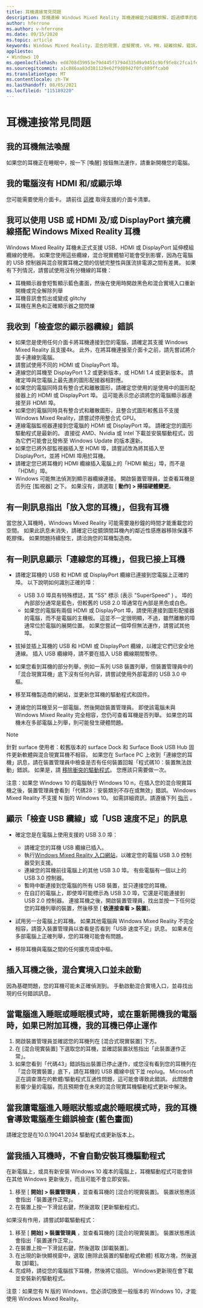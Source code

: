 ```yaml
---
title: 耳機連接常見問題
description: 耳機連線 Windows Mixed Reality 耳機連線能力疑難排解，超過標準的取用者支援檔。
author: hferrone
ms.author: v-hferrone
ms.date: 09/15/2020
ms.topic: article
keywords: Windows Mixed Reality，混合的現實，虛擬實境，VR，MR，疑難排解，錯誤，協助，支援，耳機
appliesto:
- Windows 10
ms.openlocfilehash: ed8708d39953e79d445f3794d335d9a9451c9bf9fe8c2fca1feb792ee3f9b2a7
ms.sourcegitcommit: a1c086aa83d381129e62f9d8942f0fc889ffcab0
ms.translationtype: MT
ms.contentlocale: zh-TW
ms.lasthandoff: 08/05/2021
ms.locfileid: "115189220"
---
```

# <a name="headset-connectivity-faqs"></a>耳機連接常見問題

## <a name="my-headset-will-not-wake-up"></a>我的耳機無法喚醒

如果您的耳機正在睡眠中，按一下 [喚醒] 按鈕無法運作，請重新開機您的電腦。

## <a name="my-computer-does-not-have-an-hdmi-andor-display-port"></a>我的電腦沒有 HDMI 和/或顯示埠

您可能需要使用介面卡。 請前往 [這裡](recommended-adapters-for-windows-mixed-reality-capable-pcs.md) 取得支援的介面卡清單。

## <a name="can-i-use-usb-or-hdmi-andor-displayport-extension-cables-with-windows-mixed-reality-headsets"></a>我可以使用 USB 或 HDMI 及/或 DisplayPort 擴充纜線搭配 Windows Mixed Reality 耳機

Windows Mixed Reality 耳機未正式支援 USB、HDMI 或 DisplayPort 延伸模組纜線的使用。 如果您使用這些纜線，混合現實體驗可能會受到影響，因為在電腦的 USB 控制器與混合現實耳機之間的信號完整性與匯流排電源之間有差異。 如果有下列情況，請嘗試使用沒有分機線的耳機：

* 耳機顯示器會短暫顯示藍色畫面，然後在使用時開啟黑色和混合實境入口重新開機或完全解除列舉
* 耳機音訊會剪出或變成 glitchy
* 耳機在黑色和正確顯示器之間閃爍

## <a name="i-am-getting-a-check-your-display-cable-error"></a>我收到「檢查您的顯示器纜線」錯誤

* 如果您是使用任何介面卡將耳機連接到您的電腦，請確定其支援 Windows Mixed Reality 且支援4k。 此外，在將耳機連接至介面卡之前，請先嘗試將介面卡連線到電腦。
* 請嘗試使用不同的 HDMI 或 DisplayPort 埠。
* 連線您的耳機至 DisplayPort 1.2 或更新版本，或 HDMI 1.4 或更新版本。 請確定埠與您電腦上最先進的圖形配接器相對應。
* 如果您的電腦同時具有整合式和離散圖形，請確定您使用的是使用中的圖形配接器上的 HDMI 或 DisplayPort 埠。 這可能表示您必須將您的電腦顯示器連接至非 HDMI 埠。
* 如果您的電腦同時具有整合式和離散圖形，且整合式圖形較舊且不支援 Windows Mixed Reality，請嘗試停用整合式 GPU。
* 連線電腦監視器連接到您電腦的 HDMI 或 DisplayPort 埠。 請確定您的圖形驅動程式是最新的。 直接從 AMD、Nvidia 或 Intel 下載並安裝驅動程式，因為它們可能會比發佈至 Windows Update 的版本還新。
* 如果您已將外部監視器插入至 HDMI 埠，請嘗試改為將其插入至 DisplayPort，並將 HDMI 埠用於耳機。
* 請確定您已將耳機的 HDMI 纜線插入電腦上的「HDMI 輸出」埠，而不是「HDMI」埠。
* Windows 可能無法偵測到顯示器纜線連接。 開啟裝置管理員，並查看耳機是否列在 [監視器] 之下。 如果沒有，請選取 [ **動作] > 掃描硬體變更**。

## <a name="a-message-says-put-on-your-headset-but-i-have-my-headset-on"></a>有一則訊息指出「放入您的耳機」，但我有耳機

當您放入耳機時，Windows Mixed Reality 可能需要幾秒鐘的時間才能重載您的空間。 如果此訊息未消失，請確定已從鏡頭間耳機內的鄰近性感應器移除保護不乾膠條。 如果問題持續發生，請洽詢您的耳機製造商。

## <a name="a-message-says-connect-your-headset-but-ive-plugged-in-my-headset"></a>有一則訊息顯示「連線您的耳機」，但我已接上耳機

- 請確定耳機的 USB 和 HDMI 或 DisplayPort 纜線已連接到您電腦上正確的埠。 以下說明如何識別正確的埠：

    - USB 3.0 埠具有特殊標誌，其 "SS" 標示 (表示 "SuperSpeed" ) 。 埠的內部部分通常是藍色，但較舊的 USB 2.0 埠通常在內部是黑色或白色。
    - 如果您的電腦有兩個 HDMI 或 DisplayPort 埠，請使用連接到圖形配接器的電腦，而不是電腦的主機板。 這並不一定很明顯，不過，雖然離散的埠通常位於電腦的展開位置。 如果您嘗試一個埠但無法運作，請嘗試其他埠。

- 拔掉並插上耳機的 USB 和 HDMI 或 DisplayPort 纜線，以確定它們已安全地連線。 插入 USB 纜線時，請不要在插入 USB 纜線期間暫停。
- 如果您看到耳機的部分列舉，例如一系列 USB 裝置列舉，但裝置管理員中的「混合現實耳機」底下沒有任何內容，請嘗試使用外部電源的 USB 3.0 中樞。
- 移至耳機製造商的網站，並更新您耳機的驅動程式和固件。
- 連線您的耳機至另一部電腦，然後開啟裝置管理員。 即使該電腦未與 Windows Mixed Reality 完全相容，您仍可查看耳機是否列舉。 如果您的耳機未在多部電腦上列舉，則可能發生硬體問題。

> [!NOTE]
> 針對 surface 使用者：較舊版本的 surface Dock 和 Surface Book USB Hub 固件更新軟體與混合現實耳機不相容。 如果您在 Surface PC 上收到「連線您的耳機」訊息，請在裝置管理員中檢查是否有任何裝置回報「程式碼10：裝置無法啟動」錯誤。 如果是，請 [移除衝突的驅動程式](https://support.microsoft.com/en-us/help/4032123/kinect-sensor-is-not-recognized-on-a-surface-book)。 您應該只需要做一次。

注意：如果您 Windows 10 的電腦執行 Windows 10 n，在插入您的混合現實耳機之後，裝置管理員會看到「代碼28：安裝類別不存在或無效」錯誤。 Windows Mixed Reality 不支援 N 版的 Windows 10。 如需詳細資訊，請遵循下列 [指示](headset-display.md#im-getting-a-the-install-class-is-not-present-or-is-invalid-error-in-device-manager) 。

## <a name="a-message-says-check-your-usb-cable-or-insufficient-usb-speed"></a>顯示「檢查 USB 纜線」或「USB 速度不足」的訊息

* 確定您是在電腦上使用支援的 USB 3.0 埠：

    * 請確定您的耳機 USB 纜線已插入。
    * 執行[Windows Mixed Reality 入口網站](install-windows-mixed-reality.md#launch-mixed-reality-portal)，以確定您的電腦 USB 3.0 控制器受到支援。
    * 連線您的耳機前往電腦上的其他 USB 3.0 埠。 有些電腦有一個以上的 USB 3.0 控制器。
    * 暫時中斷連接到您電腦的所有 USB 裝置，並只連接您的耳機。
    * 在自訂的電腦上，即使埠可能標示為 USB 3.0 埠，它還是可能連接到 USB 2.0 控制器。 連接耳機之後，開啟裝置管理員，找出並按一下任何從您的耳機列舉的裝置，然後移至 [ **依連接查看 > 裝置**]。
* 試用另一台電腦上的耳機。 如果其他電腦與 Windows Mixed Reality 不完全相容，請簽入裝置管理員以查看是否看到「USB 速度不足」訊息。 如果未在多部電腦上正確列舉，您的耳機可能會有問題。
* 移除耳機與電腦之間的任何擴充項或中樞。

## <a name="the-mixed-reality-portal-did-not-launch-after-i-plugged-in-my-headset"></a>插入耳機之後，混合實境入口並未啟動

因為基礎問題，您的耳機可能未正確偵測到。 手動啟動混合實境入口，並尋找出現的任何錯誤訊息。

## <a name="my-headset-stopped-working-when-my-pc-goes-into-sleep-or-hibernation-mode-or-when-restarting-my-pc-with-my-headset-attached"></a>當電腦進入睡眠或睡眠模式時，或在重新開機我的電腦時，如果已附加耳機，我的耳機已停止運作

1. 開啟裝置管理員並確認您的耳機列在 [混合式現實裝置] 下方。
2. 在 [混合現實裝置] 下選取您的耳機，並確認裝置狀態指出「此裝置運作正常」。
3. 如果您看到「代碼43」錯誤指出裝置已停止運作，或您沒有看到您的耳機列在「混合現實裝置」底下，請在耳機的 USB 纜線中拔下並 replug。 Microsoft 正在調查潛在的軟體/驅動程式互通性問題，這可能會導致此錯誤。 此問題會影響少量的電腦，而且預期會在未來的混合現實耳機驅動程式更新中解決。

## <a name="my-headset-causes-my-pc-to-generate-a-bug-check-blue-screen-when-i-put-my-pc-to-sleep-or-when-it-is-in-hibernation-mode"></a>當我讓電腦進入睡眠狀態或處於睡眠模式時，我的耳機會導致電腦產生錯誤檢查 (藍色畫面) 

請確定您是在10.0.19041.2034 驅動程式或更新版本上。

## <a name="the-headset-driver-did-not-install-automatically-when-i-plugged-in-the-headset"></a>當我插入耳機時，不會自動安裝耳機驅動程式

在新電腦上，或具有新安裝 Windows 10 複本的電腦上，耳機驅動程式可能會排在其他 Windows 更新後方，而且可能不會立即安裝。

1. 移至 [ **開始] > 裝置管理員** ，並查看耳機的 [混合的現實裝置]。 裝置狀態應該會指出「裝置運作正常」。
2. 在裝置上按一下滑鼠右鍵，然後選取 [更新驅動程式]。

如果沒有作用，請嘗試卸載驅動程式：

1. 移至 [ **開始] > 裝置管理員** ，並查看耳機的 [混合的現實裝置]。 裝置狀態應該會指出「裝置運作正常」。
2. 在裝置上按一下滑鼠右鍵，然後選取 [卸載裝置]。
3. 在出現的新快顯視窗中，選取 [刪除此裝置的驅動程式軟體] 核取方塊，然後選取 [卸載]。
4. 完成時，請從您的電腦拔下耳機，然後將它插回。 Windows更新現在會下載並安裝新的驅動程式。

注意：如果您有 N 版的 Windows，您必須切換至一般版本的 Windows 10，才能使用 Windows Mixed Reality。